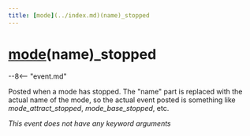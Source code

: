 ```yaml
---
title: [mode](../index.md)(name)_stopped
---
```


# [mode](../index.md)(name)_stopped


--8<-- "event.md"

Posted when a mode has stopped. The "name" part is replaced with the
actual name of the mode, so the actual event posted is something like
*mode_attract_stopped*, *mode_base_stopped*, etc.

*This event does not have any keyword arguments*
